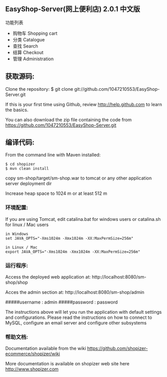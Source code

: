 EasyShop-Server(网上便利店) 2.0.1 中文版
-------------------
功能列表

- 购物车 Shopping cart
- 分类 Catalogue
- 查找 Search
- 结算 Checkout
- 管理 Administration


获取源码:
-------------------
Clone the repository:
$ git clone git://github.com/1047210553/EasyShop-Server.git

If this is your first time using Github, review http://help.github.com to learn the basics.

You can also download the zip file containing the code from https://github.com/1047210553/EasyShop-Server.git


编译代码:
-------------------	
From the command line with Maven installed:

	$ cd shopizer
	$ mvn clean install
	


copy sm-shop/target/sm-shop.war to tomcat or any other application server deployment dir

Increase heap space to 1024 m or at least 512 m

### 环境配置:


If you are using Tomcat, edit catalina.bat for windows users or catalina.sh for linux / Mac users

	in Windows
	set JAVA_OPTS="-Xms1024m -Xmx1024m -XX:MaxPermSize=256m" 
	
	in Linux / Mac
	export JAVA_OPTS="-Xms1024m -Xmx1024m -XX:MaxPermSize=256m" 


### 运行程序:


Access the deployed web application at: http://localhost:8080/sm-shop/shop

Acces the admin section at: http://localhost:8080/sm-shop/admin

#####username : admin
#####password : password

The instructions above will let you run the application with default settings and configurations.
Please read the instructions on how to connect to MySQL, configure an email server and configure other subsystems

### 帮助文档:

Documentation available from the wiki <https://github.com/shopizer-ecommerce/shopizer/wiki>

More documentation is available on shopizer web site here <http://www.shopizer.com>
